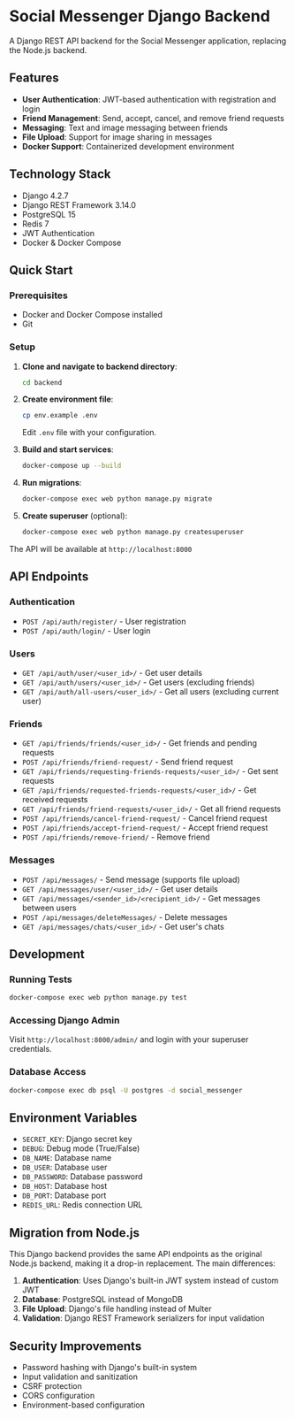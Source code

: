 # Social Messenger Django Backend

A Django REST API backend for the Social Messenger application, replacing the Node.js backend.

## Features

- **User Authentication**: JWT-based authentication with registration and login
- **Friend Management**: Send, accept, cancel, and remove friend requests
- **Messaging**: Text and image messaging between friends
- **File Upload**: Support for image sharing in messages
- **Docker Support**: Containerized development environment

## Technology Stack

- Django 4.2.7
- Django REST Framework 3.14.0
- PostgreSQL 15
- Redis 7
- JWT Authentication
- Docker & Docker Compose

## Quick Start

### Prerequisites

- Docker and Docker Compose installed
- Git

### Setup

1. **Clone and navigate to backend directory**:
   ```bash
   cd backend
   ```

2. **Create environment file**:
   ```bash
   cp env.example .env
   ```
   Edit `.env` file with your configuration.

3. **Build and start services**:
   ```bash
   docker-compose up --build
   ```

4. **Run migrations**:
   ```bash
   docker-compose exec web python manage.py migrate
   ```

5. **Create superuser** (optional):
   ```bash
   docker-compose exec web python manage.py createsuperuser
   ```

The API will be available at `http://localhost:8000`

## API Endpoints

### Authentication
- `POST /api/auth/register/` - User registration
- `POST /api/auth/login/` - User login

### Users
- `GET /api/auth/user/<user_id>/` - Get user details
- `GET /api/auth/users/<user_id>/` - Get users (excluding friends)
- `GET /api/auth/all-users/<user_id>/` - Get all users (excluding current user)

### Friends
- `GET /api/friends/friends/<user_id>/` - Get friends and pending requests
- `POST /api/friends/friend-request/` - Send friend request
- `GET /api/friends/requesting-friends-requests/<user_id>/` - Get sent requests
- `GET /api/friends/requested-friends-requests/<user_id>/` - Get received requests
- `GET /api/friends/friend-requests/<user_id>/` - Get all friend requests
- `POST /api/friends/cancel-friend-request/` - Cancel friend request
- `POST /api/friends/accept-friend-request/` - Accept friend request
- `POST /api/friends/remove-friend/` - Remove friend

### Messages
- `POST /api/messages/` - Send message (supports file upload)
- `GET /api/messages/user/<user_id>/` - Get user details
- `GET /api/messages/<sender_id>/<recipient_id>/` - Get messages between users
- `POST /api/messages/deleteMessages/` - Delete messages
- `GET /api/messages/chats/<user_id>/` - Get user's chats

## Development

### Running Tests
```bash
docker-compose exec web python manage.py test
```

### Accessing Django Admin
Visit `http://localhost:8000/admin/` and login with your superuser credentials.

### Database Access
```bash
docker-compose exec db psql -U postgres -d social_messenger
```

## Environment Variables

- `SECRET_KEY`: Django secret key
- `DEBUG`: Debug mode (True/False)
- `DB_NAME`: Database name
- `DB_USER`: Database user
- `DB_PASSWORD`: Database password
- `DB_HOST`: Database host
- `DB_PORT`: Database port
- `REDIS_URL`: Redis connection URL

## Migration from Node.js

This Django backend provides the same API endpoints as the original Node.js backend, making it a drop-in replacement. The main differences:

1. **Authentication**: Uses Django's built-in JWT system instead of custom JWT
2. **Database**: PostgreSQL instead of MongoDB
3. **File Upload**: Django's file handling instead of Multer
4. **Validation**: Django REST Framework serializers for input validation

## Security Improvements

- Password hashing with Django's built-in system
- Input validation and sanitization
- CSRF protection
- CORS configuration
- Environment-based configuration

